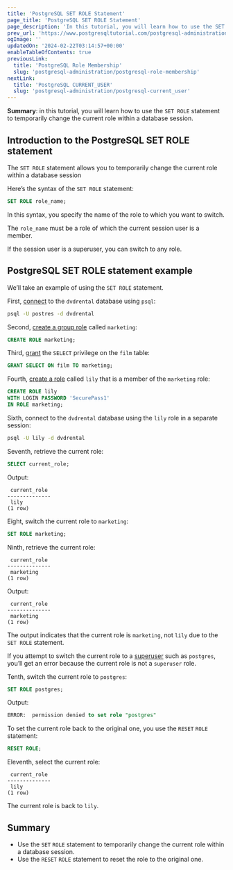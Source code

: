 ```yaml
---
title: 'PostgreSQL SET ROLE Statement'
page_title: 'PostgreSQL SET ROLE Statement'
page_description: 'In this tutorial, you will learn how to use the SET ROLE statement to temporarily change the current role within a database session.'
prev_url: 'https://www.postgresqltutorial.com/postgresql-administration/postgresql-set-role/'
ogImage: ''
updatedOn: '2024-02-22T03:14:57+00:00'
enableTableOfContents: true
previousLink:
  title: 'PostgreSQL Role Membership'
  slug: 'postgresql-administration/postgresql-role-membership'
nextLink:
  title: 'PostgreSQL CURRENT_USER'
  slug: 'postgresql-administration/postgresql-current_user'
---
```


**Summary**: in this tutorial, you will learn how to use the `SET ROLE` statement to temporarily change the current role within a database session.

## Introduction to the PostgreSQL SET ROLE statement

The `SET ROLE` statement allows you to temporarily change the current role within a database session

Here’s the syntax of the `SET ROLE` statement:

```sql
SET ROLE role_name;
```

In this syntax, you specify the name of the role to which you want to switch.

The `role_name` must be a role of which the current session user is a member.

If the session user is a superuser, you can switch to any role.

## PostgreSQL SET ROLE statement example

We’ll take an example of using the `SET ROLE` statement.

First, [connect](../postgresql-getting-started/connect-to-postgresql-database) to the `dvdrental` database using `psql`:

```bash
psql -U postres -d dvdrental
```

Second, [create a group role](postgresql-role-membership) called `marketing`:

```sql
CREATE ROLE marketing;
```

Third, [grant](postgresql-grant) the `SELECT` privilege on the `film` table:

```sql
GRANT SELECT ON film TO marketing;
```

Fourth, [create a role](postgresql-role-membership) called `lily` that is a member of the `marketing` role:

```sql
CREATE ROLE lily
WITH LOGIN PASSWORD 'SecurePass1'
IN ROLE marketing;
```

Sixth, connect to the `dvdrental` database using the `lily` role in a separate session:

```bash
psql -U lily -d dvdrental
```

Seventh, retrieve the current role:

```sql
SELECT current_role;
```

Output:

```text
 current_role
--------------
 lily
(1 row)
```

Eight, switch the current role to `marketing`:

```sql
SET ROLE marketing;
```

Ninth, retrieve the current role:

```text
 current_role
--------------
 marketing
(1 row)
```

Output:

```text
 current_role
--------------
 marketing
(1 row)
```

The output indicates that the current role is `marketing`, not `lily` due to the `SET ROLE` statement.

If you attempt to switch the current role to a [superuser](create-superuser-postgresql) such as `postgres`, you’ll get an error because the current role is not a `superuser` role.

Tenth, switch the current role to `postgres`:

```sql
SET ROLE postgres;
```

Output:

```sql
ERROR:  permission denied to set role "postgres"
```

To set the current role back to the original one, you use the `RESET` `ROLE` statement:

```sql
RESET ROLE;
```

Eleventh, select the current role:

```text
 current_role
--------------
 lily
(1 row)
```

The current role is back to `lily`.

## Summary

- Use the `SET` `ROLE` statement to temporarily change the current role within a database session.
- Use the `RESET` `ROLE` statement to reset the role to the original one.
